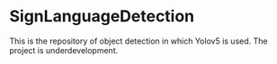 # SignLanguageDetection
This is the repository of object detection in which Yolov5 is used. The project is underdevelopment.
